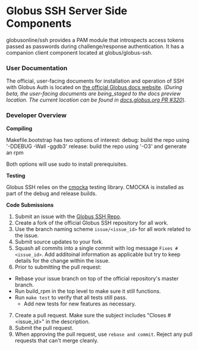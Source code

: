 # Globus SSH Server Side Components

globusonline/ssh provides a PAM module that introspects access tokens passed as passwords during challenge/response authentication. It has a companion client component located at globus/globus-ssh.

### User Documentation

The official, user-facing documents for installation and operation of SSH with Globus Auth is located on [the official Globus docs website](https://docs.globus.org). (_During beta, the user-facing documents are being_staged to the docs preview location. The current location can be found in [docs.globus.org PR #320](https://github.com/globusonline/docs.globus.org/pull/320)_).

### Developer Overview

**Compiling**

Makefile.bootstrap has two options of interest:
  debug: build the repo using '-DDEBUG -Wall -ggdb3'
  release: build the repo using '-O3' and generate an rpm

Both options will use sudo to install prerequisites.


**Testing**

Globus SSH relies on the [cmocka](https://cmocka.org/) testing library. CMOCKA is installed as part of the debug and release builds.


**Code Submissions**
1. Submit an issue with the [Globus SSH Repo](https://github.com/globusonline/ssh/issues).
2. Create a fork of the official Globus SSH repository for all work.
3. Use the branch naming scheme `issue/<issue_id>` for all work related to the issue.
4. Submit source updates to your fork.
5. Squash all commits into a single commit with log message `Fixes #<issue_id>`. Add additoinal information as applicable but try to keep details for the change within the issue.
6. Prior to submitting the pull request:
* Rebase your issue branch on top of the official repository's master branch.
* Run build_rpm in the top level to make sure it still functions.
* Run `make test` to verify that all tests still pass.
  * Add new tests for new features as necessary.
7. Create a pull request. Make sure the subject includes "Closes #<issue_id>" in the description.
8. Submit the pull request.
9. When approving the pull request, use `rebase and commit`. Reject any pull requests that can't merge cleanly.


